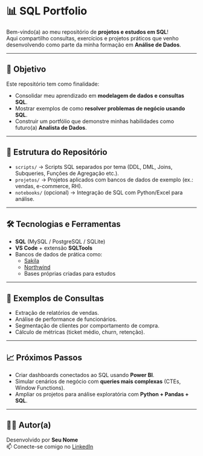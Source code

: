 # 📊 SQL Portfolio  

Bem-vindo(a) ao meu repositório de **projetos e estudos em SQL**!  
Aqui compartilho consultas, exercícios e projetos práticos que venho desenvolvendo como parte da minha formação em **Análise de Dados**.  

---

## 🚀 Objetivo  
Este repositório tem como finalidade:  
- Consolidar meu aprendizado em **modelagem de dados e consultas SQL**.  
- Mostrar exemplos de como **resolver problemas de negócio usando SQL**.  
- Construir um portfólio que demonstre minhas habilidades como futuro(a) **Analista de Dados**.  

---

## 📂 Estrutura do Repositório  

- `scripts/` → Scripts SQL separados por tema (DDL, DML, Joins, Subqueries, Funções de Agregação etc.).  
- `projetos/` → Projetos aplicados com bancos de dados de exemplo (ex.: vendas, e-commerce, RH).  
- `notebooks/` (opcional) → Integração de SQL com Python/Excel para análise.  

---

## 🛠️ Tecnologias e Ferramentas  
- **SQL** (MySQL / PostgreSQL / SQLite)  
- **VS Code** + extensão **SQLTools**  
- Bancos de dados de prática como:  
  - [Sakila](https://dev.mysql.com/doc/sakila/en/)  
  - [Northwind](https://github.com/pthom/northwind_psql)  
  - Bases próprias criadas para estudos  

---

## 📌 Exemplos de Consultas  
- Extração de relatórios de vendas.  
- Análise de performance de funcionários.  
- Segmentação de clientes por comportamento de compra.  
- Cálculo de métricas (ticket médio, churn, retenção).  

---

## 📈 Próximos Passos  
- Criar dashboards conectados ao SQL usando **Power BI**.  
- Simular cenários de negócio com **queries mais complexas** (CTEs, Window Functions).  
- Ampliar os projetos para análise exploratória com **Python + Pandas + SQL**.  

---

## 👩‍💻 Autor(a)  
Desenvolvido por **Seu Nome**  
📫 Conecte-se comigo no [LinkedIn](https://www.linkedin.com/)  
